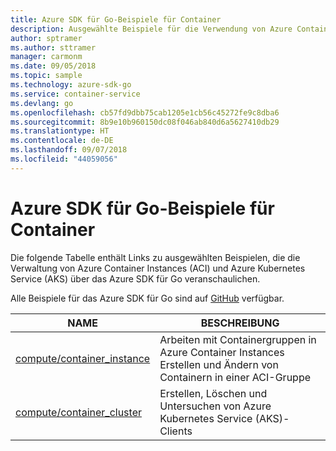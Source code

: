 ```yaml
---
title: Azure SDK für Go-Beispiele für Container
description: Ausgewählte Beispiele für die Verwendung von Azure Container Instances und Azure Kubernetes Service über das Azure SDK für Go
author: sptramer
ms.author: sttramer
manager: carmonm
ms.date: 09/05/2018
ms.topic: sample
ms.technology: azure-sdk-go
ms.service: container-service
ms.devlang: go
ms.openlocfilehash: cb57fd9dbb75cab1205e1cb56c45272fe9c8dba6
ms.sourcegitcommit: 8b9e10b960150dc08f046ab840d6a5627410db29
ms.translationtype: HT
ms.contentlocale: de-DE
ms.lasthandoff: 09/07/2018
ms.locfileid: "44059056"
---
```

# <a name="azure-sdk-for-go-samples-for-containers"></a>Azure SDK für Go-Beispiele für Container

Die folgende Tabelle enthält Links zu ausgewählten Beispielen, die die Verwaltung von Azure Container Instances (ACI) und Azure Kubernetes Service (AKS) über das Azure SDK für Go veranschaulichen.

Alle Beispiele für das Azure SDK für Go sind auf [GitHub](https://github.com/Azure-Samples/azure-sdk-for-go-samples) verfügbar.

| NAME | BESCHREIBUNG |
|------|-------------|
| [compute/container_instance](https://github.com/Azure-Samples/azure-sdk-for-go-samples/blob/master/compute/container_instance.go) | Arbeiten mit Containergruppen in Azure Container Instances Erstellen und Ändern von Containern in einer ACI-Gruppe |
| [compute/container_cluster](https://github.com/Azure-Samples/azure-sdk-for-go-samples/blob/master/compute/container_cluster.go) | Erstellen, Löschen und Untersuchen von Azure Kubernetes Service (AKS)-Clients |
